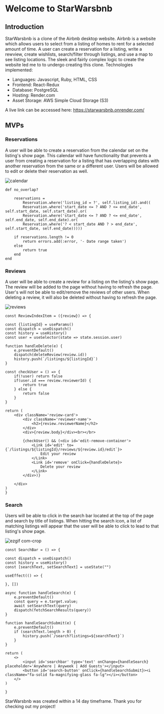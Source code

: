 # Welcome to StarWarsbnb

## Introduction

StarWarsbnb is a clone of the Airbnb desktop website. Airbnb is a website which allows users to select from a listing of homes to rent for a selected amount of time. A user can create a reservation for a listing, write a rewview, create wishlists, search/filter through listings, and use a map to see listing locations. The sleek and fairly complex logic to create the website led me to to undergo creating this clone. Technologies implemented:
* Languages: Javascript, Ruby, HTML, CSS
* Frontend: React-Redux
* Database: PostgreSQL
* Hosting: Render.com
* Asset Storage: AWS Simple Cloud Storage (S3)

A live link can be accessed here: https://starwarsbnb.onrender.com/

## MVPs

### Reservations

A user will be able to create a reservation from the calendar set on the listing's show page. This calendar will have functionality that prevents a user from creating a reservation for a listing that has overlapping dates with another reservation from the same or a different user. Users will be allowed to edit or delete their reservation as well.

![calendar](https://user-images.githubusercontent.com/121701827/232132868-d3fad782-76a2-4d2d-91de-22f9b0465c27.PNG)

    def no_overlap?

        reservations = 
            Reservation.where('listing_id = ?', self.listing_id).and((
            Reservation.where('start_date <= ? AND ? <= end_date', self.start_date, self.start_date).or(
            Reservation.where('start_date <= ? AND ? <= end_date', self.end_date, self.end_date).or(
            Reservation.where('? < start_date AND ? > end_date', self.start_date, self.end_date)))))
        
        if reservations.length != 0
            return errors.add(:error, '- Date range taken')
        else
            return true
        end
    end



### Reviews

A user will be able to create a review for a listing on the listing's show page. The review will be added to the page without having to refresh the page. User's will not be able to edit/remove the reviews of other users. When deleting a review, it will also be deleted without having to refresh the page.

![reviews](https://user-images.githubusercontent.com/121701827/232134038-52dbe3de-cefa-4c65-b6a3-274cd9bb8030.PNG)

    const ReviewIndexItem = ({review}) => {
    
    const {listingId} = useParams()
    const dispatch = useDispatch()
    const history = useHistory()
    const user = useSelector(state => state.session.user)
    
    function handleDelete(e) {
        e.preventDefault()
        dispatch(deleteReview(review.id))
        history.push(`/listings/${listingId}`)
    }

    const checkUser = () => {
        if(!user) return false
        if(user.id === review.reviewerId) {
            return true
        } else {
            return false
        }
    }

    return (
        <div className='review-card'>
            <div className='reviewer-name'>
                <h2>{review.reviewerName}</h2>
            </div>
            <div>{review.body}</div><br></br>
            
            {checkUser() && (<div id='edit-remove-container'>
                <Link id='edit' to={`/listings/${listingId}/reviews/${review.id}/edit`}>
                    Edit your review
                </Link>
                <Link id='remove' onClick={handleDelete}>
                    Delete your review
                </Link>
            </div>)}
            
        </div>
    )
    }



### Search

Users will be able to click in the search bar located at the top of the page and search by title of listings. When hitting the search icon, a list of matching listings will appear that the user will be able to click to lead to that listing's show page.

![ezgif com-crop](https://user-images.githubusercontent.com/121701827/232138217-0e95634d-1c61-439f-86bc-4a0e4ff18737.gif)


    const SearchBar = () => {

    const dispatch = useDispatch()
    const history = useHistory()
    const [searchText, setSearchText] = useState("")

    useEffect(() => {

    }, [])

    async function handleSearch(e) {
        e.preventDefault()
        const query = e.target.value;
        await setSearchText(query)
        dispatch(fetchSearchResults(query))
    }

    function handleSearchSubmit(e) {
        e.preventDefault()
        if (searchText.length > 0) {
            history.push(`/search?listings=${searchText}`)
        }
    }

    return (
        <>
            <input id='searchbar' type='text' onChange={handleSearch} placeholder='Anywhere | Anyweek | Add Guests'></input>
            <button id='search-button' onClick={handleSearchSubmit}><i className="fa-solid fa-magnifying-glass fa-lg"></i></button>
        </>
    )

    }



StarWarsbnb was created within a 14 day timeframe. Thank you for checking out my project!
